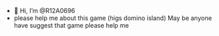 - 👋 Hi, I’m @R12A0696
- please help me about this game (higs domino island)
May be anyone have suggest that game please help me

